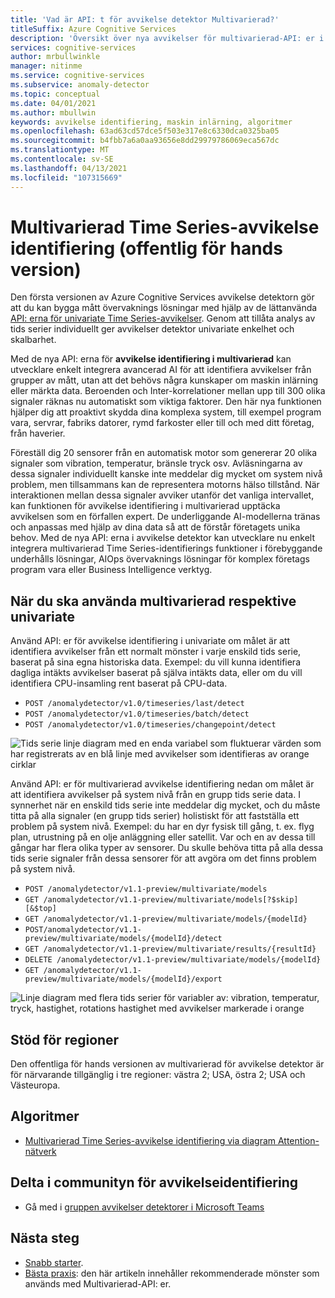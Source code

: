 ```yaml
---
title: 'Vad är API: t för avvikelse detektor Multivarierad?'
titleSuffix: Azure Cognitive Services
description: 'Översikt över nya avvikelser för multivarierad-API: er i offentlig för hands version.'
services: cognitive-services
author: mrbullwinkle
manager: nitinme
ms.service: cognitive-services
ms.subservice: anomaly-detector
ms.topic: conceptual
ms.date: 04/01/2021
ms.author: mbullwin
keywords: avvikelse identifiering, maskin inlärning, algoritmer
ms.openlocfilehash: 63ad63cd57dce5f503e317e8c6330dca0325ba05
ms.sourcegitcommit: b4fbb7a6a0aa93656e8dd29979786069eca567dc
ms.translationtype: MT
ms.contentlocale: sv-SE
ms.lasthandoff: 04/13/2021
ms.locfileid: "107315669"
---
```

# <a name="multivariate-time-series-anomaly-detection-public-preview"></a>Multivarierad Time Series-avvikelse identifiering (offentlig för hands version)

Den första versionen av Azure Cognitive Services avvikelse detektorn gör att du kan bygga mått övervaknings lösningar med hjälp av de lättanvända [API: erna för univariate Time Series-avvikelser](overview.md). Genom att tillåta analys av tids serier individuellt ger avvikelser detektor univariate enkelhet och skalbarhet.

Med de nya API: erna för **avvikelse identifiering i multivarierad** kan utvecklare enkelt integrera avancerad AI för att identifiera avvikelser från grupper av mått, utan att det behövs några kunskaper om maskin inlärning eller märkta data. Beroenden och Inter-korrelationer mellan upp till 300 olika signaler räknas nu automatiskt som viktiga faktorer. Den här nya funktionen hjälper dig att proaktivt skydda dina komplexa system, till exempel program vara, servrar, fabriks datorer, rymd farkoster eller till och med ditt företag, från haverier.

Föreställ dig 20 sensorer från en automatisk motor som genererar 20 olika signaler som vibration, temperatur, bränsle tryck osv. Avläsningarna av dessa signaler individuellt kanske inte meddelar dig mycket om system nivå problem, men tillsammans kan de representera motorns hälso tillstånd. När interaktionen mellan dessa signaler avviker utanför det vanliga intervallet, kan funktionen för avvikelse identifiering i multivarierad upptäcka avvikelsen som en förfallen expert. De underliggande AI-modellerna tränas och anpassas med hjälp av dina data så att de förstår företagets unika behov. Med de nya API: erna i avvikelse detektor kan utvecklare nu enkelt integrera multivarierad Time Series-identifierings funktioner i förebyggande underhålls lösningar, AIOps övervaknings lösningar för komplex företags program vara eller Business Intelligence verktyg.

## <a name="when-to-use-multivariate-versus-univariate"></a>När du ska använda **multivarierad** respektive **univariate**

Använd API: er för avvikelse identifiering i univariate om målet är att identifiera avvikelser från ett normalt mönster i varje enskild tids serie, baserat på sina egna historiska data. Exempel: du vill kunna identifiera dagliga intäkts avvikelser baserat på själva intäkts data, eller om du vill identifiera CPU-insamling rent baserat på CPU-data.
- `POST /anomalydetector/v1.0/timeseries/last/detect`
- `POST /anomalydetector/v1.0/timeseries/batch/detect`
- `POST /anomalydetector/v1.0/timeseries/changepoint/detect`

![Tids serie linje diagram med en enda variabel som fluktuerar värden som har registrerats av en blå linje med avvikelser som identifieras av orange cirklar](./media/anomaly_detection2.png)

Använd API: er för multivarierad avvikelse identifiering nedan om målet är att identifiera avvikelser på system nivå från en grupp tids serie data. I synnerhet när en enskild tids serie inte meddelar dig mycket, och du måste titta på alla signaler (en grupp tids serier) holistiskt för att fastställa ett problem på system nivå. Exempel: du har en dyr fysisk till gång, t. ex. flyg plan, utrustning på en olje anläggning eller satellit. Var och en av dessa till gångar har flera olika typer av sensorer. Du skulle behöva titta på alla dessa tids serie signaler från dessa sensorer för att avgöra om det finns problem på system nivå.

- `POST /anomalydetector/v1.1-preview/multivariate/models`
- `GET /anomalydetector/v1.1-preview/multivariate/models[?$skip][&$top]`
- `GET /anomalydetector/v1.1-preview/multivariate/models/{modelId}`
- `POST/anomalydetector/v1.1-preview/multivariate/models/{modelId}/detect`
- `GET /anomalydetector/v1.1-preview/multivariate/results/{resultId}`
- `DELETE /anomalydetector/v1.1-preview/multivariate/models/{modelId}`
- `GET /anomalydetector/v1.1-preview/multivariate/models/{modelId}/export`

![Linje diagram med flera tids serier för variabler av: vibration, temperatur, tryck, hastighet, rotations hastighet med avvikelser markerade i orange](./media/multivariate-graph.png)

## <a name="region-support"></a>Stöd för regioner

Den offentliga för hands versionen av multivarierad för avvikelse detektor är för närvarande tillgänglig i tre regioner: västra 2; USA, östra 2; USA och Västeuropa.

## <a name="algorithms"></a>Algoritmer

- [Multivarierad Time Series-avvikelse identifiering via diagram Attention-nätverk](https://arxiv.org/abs/2009.02040)

## <a name="join-the-anomaly-detector-community"></a>Delta i communityn för avvikelseidentifiering

- Gå med i [gruppen avvikelser detektorer i Microsoft Teams](https://aka.ms/AdAdvisorsJoin)

## <a name="next-steps"></a>Nästa steg

- [Snabb starter](./quickstarts/client-libraries-multivariate.md).
- [Bästa praxis](./concepts/best-practices-multivariate.md): den här artikeln innehåller rekommenderade mönster som används med Multivarierad-API: er.

